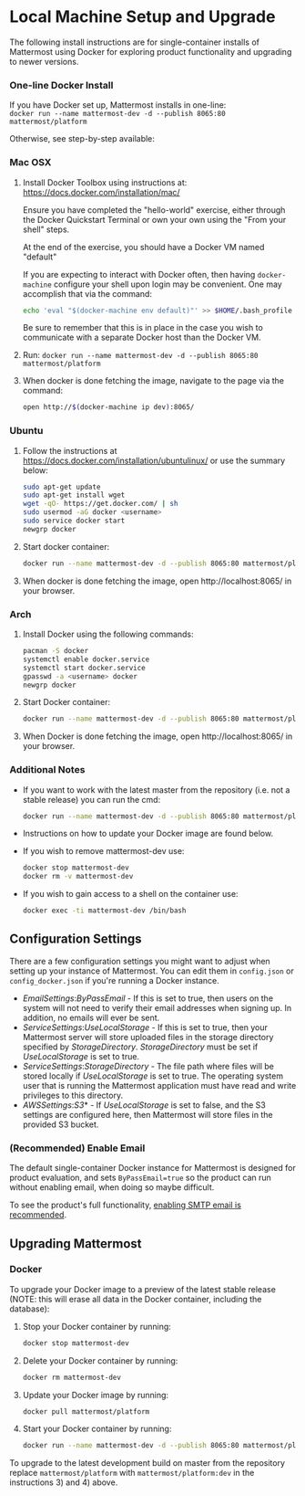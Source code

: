 # Local Machine Setup and Upgrade

The following install instructions are for single-container installs of Mattermost using Docker for exploring product functionality and upgrading to newer versions.

### One-line Docker Install ###

If you have Docker set up, Mattermost installs in one-line:  
`docker run --name mattermost-dev -d --publish 8065:80 mattermost/platform`

Otherwise, see step-by-step available: 

### Mac OSX ###

1. Install Docker Toolbox using instructions at: https://docs.docker.com/installation/mac/

   Ensure you have completed the "hello-world" exercise, either through the Docker Quickstart Terminal
   or own your own using the "From your shell" steps.

   At the end of the exercise, you should have a Docker VM named "default"

   If you are expecting to interact with Docker often, then having `docker-machine`
   configure your shell upon login may be convenient. One may accomplish that via the command:

   ``` bash
   echo 'eval "$(docker-machine env default)"' >> $HOME/.bash_profile
   ```

   Be sure to remember that this is in place in the case you wish to communicate with
   a separate Docker host than the Docker VM.
1. Run: `docker run --name mattermost-dev -d --publish 8065:80 mattermost/platform`
1. When docker is done fetching the image, navigate to the page via the command:

   ``` bash
   open http://$(docker-machine ip dev):8065/
   ```

### Ubuntu ###
1. Follow the instructions at https://docs.docker.com/installation/ubuntulinux/ or use the summary below:

	``` bash
	sudo apt-get update
	sudo apt-get install wget
	wget -qO- https://get.docker.com/ | sh
	sudo usermod -aG docker <username>
	sudo service docker start
	newgrp docker
	```

2. Start docker container:

	``` bash
	docker run --name mattermost-dev -d --publish 8065:80 mattermost/platform
	```

3. When docker is done fetching the image, open http://localhost:8065/ in your browser.

### Arch ###
1. Install Docker using the following commands:

	``` bash
	pacman -S docker
	systemctl enable docker.service
	systemctl start docker.service
	gpasswd -a <username> docker
	newgrp docker
	```

2. Start Docker container:

	``` bash
	docker run --name mattermost-dev -d --publish 8065:80 mattermost/platform
	```

3. When Docker is done fetching the image, open http://localhost:8065/ in your browser.

### Additional Notes ###
- If you want to work with the latest master from the repository (i.e. not a stable release) you can run the cmd:  

	``` bash
    docker run --name mattermost-dev -d --publish 8065:80 mattermost/platform:dev
    ```

- Instructions on how to update your Docker image are found below. 

- If you wish to remove mattermost-dev use:   

	``` bash
	docker stop mattermost-dev
	docker rm -v mattermost-dev
    ```

- If you wish to gain access to a shell on the container use:  

	``` bash
	docker exec -ti mattermost-dev /bin/bash
    ```

## Configuration Settings

There are a few configuration settings you might want to adjust when setting up your instance of Mattermost. You can edit them in `config.json` or `config_docker.json` if you're running a Docker instance.

* *EmailSettings*:*ByPassEmail* - If this is set to true, then users on the system will not need to verify their email addresses when signing up. In addition, no emails will ever be sent.  
* *ServiceSettings*:*UseLocalStorage* - If this is set to true, then your Mattermost server will store uploaded files in the storage directory specified by *StorageDirectory*. *StorageDirectory* must be set if *UseLocalStorage* is set to true.  
* *ServiceSettings*:*StorageDirectory* - The file path where files will be stored locally if *UseLocalStorage* is set to true. The operating system user that is running the Mattermost application must have read and write privileges to this directory.  
* *AWSSettings*:*S3*\* - If *UseLocalStorage* is set to false, and the S3 settings are configured here, then Mattermost will store files in the provided S3 bucket.

### (Recommended) Enable Email 

The default single-container Docker instance for Mattermost is designed for product evaluation, and sets `ByPassEmail=true` so the product can run without enabling email, when doing so maybe difficult. 
	
To see the product's full functionality, [enabling SMTP email is recommended](SMTP-Email-Setup.md).

## Upgrading Mattermost 

### Docker ###
To upgrade your Docker image to a preview of the latest stable release (NOTE: this will erase all data in the Docker container, including the database):

1. Stop your Docker container by running: 

    ``` bash
    docker stop mattermost-dev
    ```
2. Delete your Docker container by running:

    ``` bash
    docker rm mattermost-dev
    ```
3. Update your Docker image by running:

    ``` bash
    docker pull mattermost/platform
    ```
4. Start your Docker container by running:

    ``` bash
    docker run --name mattermost-dev -d --publish 8065:80 mattermost/platform
    ```

To upgrade to the latest development build on master from the repository replace `mattermost/platform` with `mattermost/platform:dev` in the instructions 3) and 4) above. 
